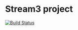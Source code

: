 # Stream3 project

[![Build Status](https://travis-ci.org/vieiraa360/full_stack_project.svg?branch=master )](https://travis-ci.org/heldervieira26/kambolife)
